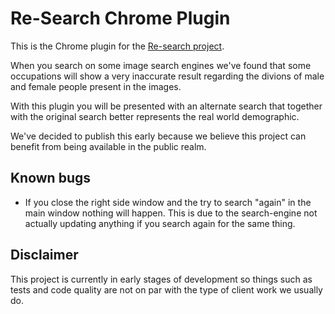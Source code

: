 # Re-Search Chrome Plugin

This is the Chrome plugin for the [Re-search project](http://semcon.com/re-search).

When you search on some image search engines we've found that some occupations will
show a very inaccurate result regarding the divions of male and female people present in the images.

With this plugin you will be presented with an alternate search that together with
the original search better represents the real world demographic.

We've decided to publish this early because we believe this project can benefit from being
available in the public realm.

## Known bugs
 * If you close the right side window and the try to search "again" in the main window nothing will happen. This is due to the search-engine not actually updating anything if you search again for the same thing.

## Disclaimer

This project is currently in early stages of development so things such as tests and code quality are not on par with the type of client work we usually do.
